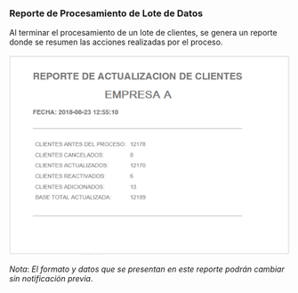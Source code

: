 ### Reporte de Procesamiento de Lote de Datos

Al terminar el procesamiento de un lote de clientes, se genera un reporte donde se resumen las 
acciones realizadas por el proceso. 


![Reporte](../assets/reporteProcesamientoLoteDatos.png)

*Nota*: *El formato y datos que se presentan en este reporte podrán cambiar sin notificación previa*.